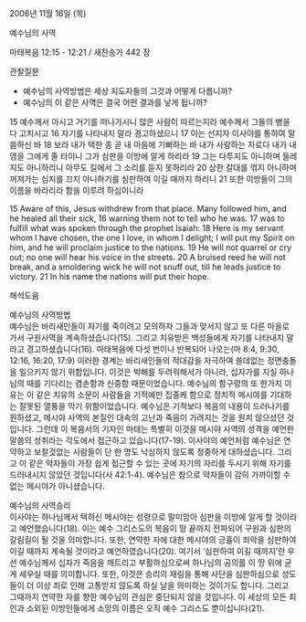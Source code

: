 2006년 11월 16일 (목)

예수님의 사역



마태복음 12:15 - 12:21 / 새찬송가 442 장


관찰질문
- 예수님의 사역방법은 세상 지도자들의 그것과 어떻게 다릅니까?
- 예수님의 이 같은 사역은 결국 어떤 결과를 낳게 됩니까?

15 예수께서 아시고 거기를 떠나가시니 많은 사람이 따르는지라 예수께서 그들의 병을 다 고치시고 16 자기를 나타내지 말라 경고하셨으니 17 이는 선지자 이사야를 통하여 말씀하신 바 18 보라 내가 택한 종 곧 내 마음에 기뻐하는 바 내가 사랑하는 자로다 내가 내 영을 그에게 줄 터이니 그가 심판을 이방에 알게 하리라 19 그는 다투지도 아니하며 들레지도 아니하리니 아무도 길에서 그 소리를 듣지 못하리라 20 상한 갈대를 꺾지 아니하며 꺼져가는 심지를 끄지 아니하기를 심판하여 이길 때까지 하리니 21 또한 이방들이 그의 이름을 바라리라 함을 이루려 하심이니라  

15  Aware of this, Jesus withdrew from that place. Many followed him, and he healed all their sick, 16  warning them not to tell who he was. 17  was to fulfill what was spoken through the prophet Isaiah: 18  Here is my servant whom I have chosen, the one I love, in whom I delight; I will put my Spirit on him, and he will proclaim justice to the nations. 19  He will not quarrel or cry out; no one will hear his voice in the streets. 20  A bruised reed he will not break, and a smoldering wick he will not snuff out, till he leads justice to victory. 21  In his name the nations will put their hope.

해석도움





예수님의 사역방법  
예수님은 바리새인들이 자기를 죽이려고 모의하자 그들과 맞서지 않고 또 다른 마을로 가서 구원사역을 계속하셨습니다(15). 그리고 치유받은 백성들에게 자기를 나타내지 말라고 경고하셨습니다(16). 마태복음에 다섯 번이나 반복되어 나오는(마 8:4, 9:30, 12:16, 16:20, 17:9) 이러한 경계는 바리새인들의 적대감을 자극하여 쓸데없는 정면충돌을 일으키지 않기 위함입니다. 이것은 박해를 두려워해서가 아니라, 십자가를 지실 하나님의 때를 기다리는 겸손함과 신중함 때문이었습니다. 예수님의 함구령의 또 한가지 이유는 이 같은 치유의 소문이 사람들을 기적에만 집중케 함으로 정치적 메시야를 기대하는 잘못된 열풍을 막기 위함이었습니다. 예수님은 기적보다 복음의 내용이 드러나기를 원하셨고, 메시야 사역의 본질인 대속의 고난과 죽음이 가려지는 것을 원치 않으셨던 것입니다. 그런데 이 복음서의 기자인 마태는 특별히 이것을 메시야 사역의 성격을 예언한 말씀의 성취라는 각도에서 접근하고 있습니다(17-19). 이사야의 예언처럼 예수님은 연약하고 보잘것없는 사람들이 단 한 명도 낙심하지 않도록 정중하게 대하셨습니다. 그리고 이 같은 약자들이 가장 쉽게 접근할 수 있는 곳에 자기의 자리를 두시기 위해 자기를 드러내시지 않았던 것입니다(사 42:1-4). 예수님은 참으로 약자들이 감히 가까이할 수 없는 메시야가 아니셨습니다.  

예수님의 사역승리  
이사야는 하나님께서 택하신 메시야는 성령으로 말미암아 심판을 이방에 알게 할 것이라고 예언했습니다(18). 이는 예수 그리스도의 복음이 땅 끝까지 전파되어 구원과 심판의 갈림길이 될 것을 의미합니다. 또한, 연약한 자에 대한 메시야의 긍휼이 죄악을 심판하여 이길 때까지 계속될 것이라고 예언하였습니다(20). 여기서 ‘심판하여 이길 때까지’란 우선 예수님께서 십자가 죽음을 깨트리고 부활하심으로써 하나님의 공의를 이 땅 위에 굳게 세우실 때를 의미합니다. 또한, 이것은 승리의 재림을 통해 사단을 심판하심으로 성도들이 더 이상 죄로 인해 고통받지 않도록 하실 날을 의미하는 것이기도 합니다. 그리고 그때까지 연약한 자를 향한 예수님의 관심은 중단되지 않을 것입니다. 이 세상의 모든 죄인과 소외된 이방인들에게 소망의 이름은 오직 예수 그리스도 뿐이십니다(21).
